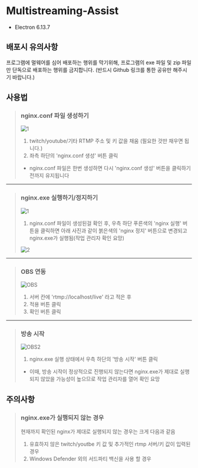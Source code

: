# Multistreaming-Assist

* Electron 6.13.7



## 배포시 유의사항

프로그램에 멀웨어를 심어 배포하는 행위를 막기위해, 프로그램의 exe 파일 및 zip 파일만 단독으로 배포하는 행위를 금지합니다. (반드시 Github 링크를 통한 공유만 해주시기 바랍니다.)



## 사용법

> ### nginx.conf 파일 생성하기
> ![1](https://user-images.githubusercontent.com/38521736/76392598-3c4b0000-63b5-11ea-90a6-69ba3752cd82.png)
> 1. twitch/youtube/기타 RTMP 주소 및 키 값을 채움 (필요한 것만 채우면 됩니다.)
> 2. 좌측 하단의 'nginx.conf 생성' 버튼 클릭
> * nginx.conf 파일은 한번 생성하면 다시 'nginx.conf 생성' 버튼을 클릭하기 전까지 유지됩니다
   
***
   
> ### nginx.exe 실행하기/정지하기
> ![1](https://user-images.githubusercontent.com/38521736/76392609-410fb400-63b5-11ea-9a9d-151993476a81.png)
> 1. nginx.conf 파일이 생성된걸 확인 후, 우측 하단 푸른색의 'nginx 실행' 버튼을 클릭하면 아래 사진과 같이 붉은색의 'nginx 정지' 버튼으로 변경되고 nginx.exe가 실행됨(작업 관리자 확인 요망)
> 
> ![2](https://user-images.githubusercontent.com/38521736/76392612-41a84a80-63b5-11ea-98d4-4dfbff9e1dec.png)
   
***
   
> ### OBS 연동
> ![OBS](https://user-images.githubusercontent.com/38521736/76396069-e2016d80-63bb-11ea-91c0-1fede7df5b0c.png)
> 1. 서버 칸에 'rtmp://localhost/live' 라고 적은 후
> 2. 적용 버튼 클릭
> 3. 확인 버튼 클릭
   
***
   
> ### 방송 시작
> ![OBS2](https://user-images.githubusercontent.com/38521736/76395806-6f908d80-63bb-11ea-9e29-4ab51dc02191.png)
> 1. nginx.exe 실행 상태에서 우측 하단의 '방송 시작' 버튼 클릭 
> * 이때, 방송 시작이 정상적으로 진행되지 않는다면 nginx.exe가 제대로 실행되지 않았을 가능성이 높으므로 작업 관리자를 열어 확인 요망
   
## 주의사항

> ### nginx.exe가 실행되지 않는 경우
> 현재까지 확인된 nginx가 제대로 실행되지 않는 경우는 크게 다음과 같음
> 1. 유효하지 않은 twitch/youtbe 키 값 및 추가적인 rtmp 서버/키 값이 입력된 경우
> 2. Windows Defender 외의 서드파티 백신을 사용 할 경우
